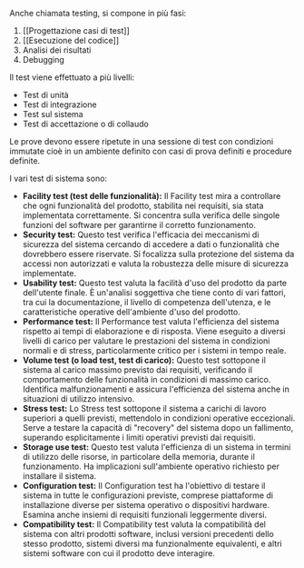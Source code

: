 Anche chiamata testing, si compone in più fasi:
1. [[Progettazione casi di test]]
2. [[Esecuzione del codice]]
3. Analisi dei risultati
4. Debugging

Il test viene effettuato a più livelli:
- Test di unità
- Test di integrazione
- Test sul sistema
- Test di accettazione o di collaudo

Le prove devono essere ripetute in una sessione di test con condizioni immutate cioè in un ambiente definito con casi di prova definiti e procedure definite.

I vari test di sistema sono:
- **Facility test (test delle funzionalità):** Il Facility test mira a controllare che ogni funzionalità del prodotto, stabilita nei requisiti, sia stata implementata correttamente. Si concentra sulla verifica delle singole funzioni del software per garantirne il corretto funzionamento.
- **Security test:** Questo test verifica l'efficacia dei meccanismi di sicurezza del sistema cercando di accedere a dati o funzionalità che dovrebbero essere riservate. Si focalizza sulla protezione del sistema da accessi non autorizzati e valuta la robustezza delle misure di sicurezza implementate.
- **Usability test:** Questo test valuta la facilità d'uso del prodotto da parte dell'utente finale. È un'analisi soggettiva che tiene conto di vari fattori, tra cui la documentazione, il livello di competenza dell'utenza, e le caratteristiche operative dell'ambiente d'uso del prodotto.
- **Performance test:** Il Performance test valuta l'efficienza del sistema rispetto ai tempi di elaborazione e di risposta. Viene eseguito a diversi livelli di carico per valutare le prestazioni del sistema in condizioni normali e di stress, particolarmente critico per i sistemi in tempo reale.
- **Volume test (o load test, test di carico):** Questo test sottopone il sistema al carico massimo previsto dai requisiti, verificando il comportamento delle funzionalità in condizioni di massimo carico. Identifica malfunzionamenti e assicura l'efficienza del sistema anche in situazioni di utilizzo intensivo.
- **Stress test:** Lo Stress test sottopone il sistema a carichi di lavoro superiori a quelli previsti, mettendolo in condizioni operative eccezionali. Serve a testare la capacità di "recovery" del sistema dopo un fallimento, superando esplicitamente i limiti operativi previsti dai requisiti.
- **Storage use test:** Questo test valuta l'efficienza di un sistema in termini di utilizzo delle risorse, in particolare della memoria, durante il funzionamento. Ha implicazioni sull'ambiente operativo richiesto per installare il sistema.
- **Configuration test:** Il Configuration test ha l'obiettivo di testare il sistema in tutte le configurazioni previste, comprese piattaforme di installazione diverse per sistema operativo o dispositivi hardware. Esamina anche insiemi di requisiti funzionali leggermente diversi.
- **Compatibility test:** Il Compatibility test valuta la compatibilità del sistema con altri prodotti software, inclusi versioni precedenti dello stesso prodotto, sistemi diversi ma funzionalmente equivalenti, e altri sistemi software con cui il prodotto deve interagire.
